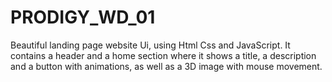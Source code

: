 # PRODIGY_WD_01
Beautiful landing page website Ui, using Html Css and JavaScript. It contains a header and a home section where it shows a title, a description and a button with animations, as well as a 3D image with mouse movement.

